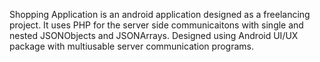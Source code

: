Shopping Application is an android application designed as a freelancing project. It uses PHP for the server side communicaitons with single and nested JSONObjects and JSONArrays. Designed using Android UI/UX package with multiusable server communication programs.
